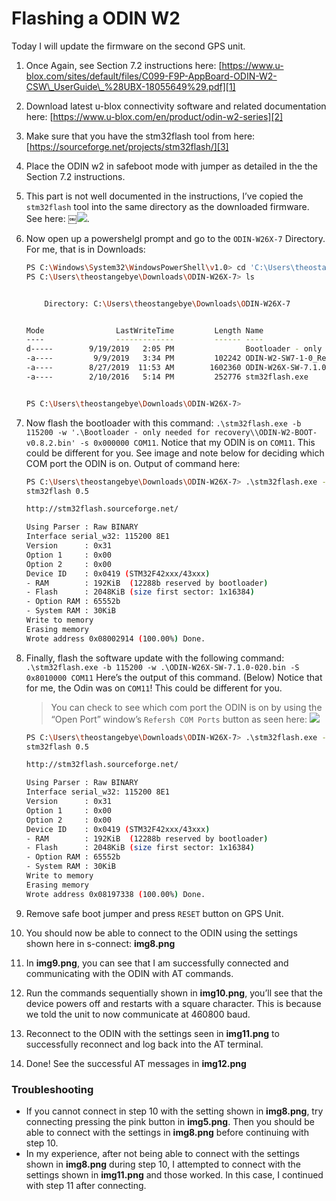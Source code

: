 
# Flashing a ODIN W2

Today I will update the firmware on the second GPS unit.

1. Once Again, see Section 7.2 instructions here: [https://www.u-blox.com/sites/default/files/C099-F9P-AppBoard-ODIN-W2-CSW\_UserGuide\_%28UBX-18055649%29.pdf][1]
2. Download latest u-blox connectivity software and related documentation here: [https://www.u-blox.com/en/product/odin-w2-series][2]
3. Make sure that you have the stm32flash tool from here: [https://sourceforge.net/projects/stm32flash/][3]
4. Place the ODIN w2 in safeboot mode with jumper as detailed in the the Section 7.2 instructions.
5. This part is not well documented in the instructions, I’ve copied the `stm32flash` tool into the same directory as the downloaded firmware.  See here: ￼![][image-1]. 
6. Now open up a powershelgl prompt and go to the `ODIN-W26X-7` Directory.  For me, that is in Downloads:
	```bash
	PS C:\Windows\System32\WindowsPowerShell\v1.0> cd 'C:\Users\theostangebye\Downloads\ODIN-W26X-7\'                      
	PS C:\Users\theostangebye\Downloads\ODIN-W26X-7> ls


		Directory: C:\Users\theostangebye\Downloads\ODIN-W26X-7


	Mode                LastWriteTime         Length Name
	----                -------------         ------ ----
	d-----        9/19/2019   2:05 PM                Bootloader - only needed for recovery
	-a----         9/9/2019   3:34 PM         102242 ODIN-W2-SW7-1-0_ReleaseNotes_(UBX-19041417).pdf
	-a----        8/27/2019  11:53 AM        1602360 ODIN-W26X-SW-7.1.0-020.bin
	-a----        2/10/2016   5:14 PM         252776 stm32flash.exe


	PS C:\Users\theostangebye\Downloads\ODIN-W26X-7>
	```
7. Now flash the bootloader with this command: `.\stm32flash.exe -b 115200 -w '.\Bootloader - only needed for recovery\\ODIN-W2-BOOT-v0.8.2.bin' -s 0x000000 COM11`.  Notice that my ODIN is on `COM11`. This could be different for you.  See image and note below for deciding which COM port the ODIN is on.  Output of command here:
	```bash
	PS C:\Users\theostangebye\Downloads\ODIN-W26X-7> .\stm32flash.exe -b 115200 -w '.\Bootloader - only needed for recovery\\ODIN-W2-BOOT-v0.8.2.bin' -s 0x000000 COM11
	stm32flash 0.5

	http://stm32flash.sourceforge.net/

	Using Parser : Raw BINARY
	Interface serial_w32: 115200 8E1
	Version      : 0x31
	Option 1     : 0x00
	Option 2     : 0x00
	Device ID    : 0x0419 (STM32F42xxx/43xxx)
	- RAM        : 192KiB  (12288b reserved by bootloader)
	- Flash      : 2048KiB (size first sector: 1x16384)
	- Option RAM : 65552b
	- System RAM : 30KiB
	Write to memory
	Erasing memory
	Wrote address 0x08002914 (100.00%) Done.
	```
8. Finally, flash the software update with the following command:
	`.\stm32flash.exe -b 115200 -w .\ODIN-W26X-SW-7.1.0-020.bin -S 0x8010000 COM11`
	Here’s the output of this command. (Below)  Notice that for me, the Odin was on `COM11`!  This could be different for you.

	> You can check to see which com port the ODIN is on by using the “Open Port” window’s `Refersh COM Ports` button as seen here: ![][image-2]

	```bash
	PS C:\Users\theostangebye\Downloads\ODIN-W26X-7> .\stm32flash.exe -b 115200 -w .\ODIN-W26X-SW-7.1.0-020.bin -S 0x8010000 COM11
	stm32flash 0.5

	http://stm32flash.sourceforge.net/

	Using Parser : Raw BINARY
	Interface serial_w32: 115200 8E1
	Version      : 0x31
	Option 1     : 0x00
	Option 2     : 0x00
	Device ID    : 0x0419 (STM32F42xxx/43xxx)
	- RAM        : 192KiB  (12288b reserved by bootloader)
	- Flash      : 2048KiB (size first sector: 1x16384)
	- Option RAM : 65552b
	- System RAM : 30KiB
	Write to memory
	Erasing memory
	Wrote address 0x08197338 (100.00%) Done.
	```
9. Remove safe boot jumper and press `RESET` button on GPS Unit.
10. You should now be able to connect to the ODIN using the settings shown here in s-connect: **img8.png**
11. In **img9.png**, you can see that I am successfully connected and communicating with the ODIN with AT commands.
12. Run the commands sequentially shown in **img10.png**, you’ll see that the device powers off and restarts with a square character.  This is because we told the unit to now communicate at 460800 baud.
13. Reconnect to the ODIN with the settings seen in **img11.png** to successfully reconnect and log back into the AT terminal.
14. Done!  See the successful AT messages in **img12.png**

### Troubleshooting
* If you cannot connect in step 10 with the setting shown in **img8.png**, try connecting pressing the pink button in **img5.png**.  Then you should be able to connect with the settings in **img8.png** before continuing with step 10.
* In my experience, after not being able to connect with the settings shown in **img8.png** during step 10, I attempted to connect with the settings shown in **img11.png** and those worked.  In this case, I continued with step 11 after connecting.

[1]:	https://www.u-blox.com/sites/default/files/C099-F9P-AppBoard-ODIN-W2-CSW_UserGuide_%28UBX-18055649%29.pdf
[2]:	https://www.u-blox.com/en/product/odin-w2-series
[3]:	https://sourceforge.net/projects/stm32flash/

[image-1]:	https://media.githubusercontent.com/media/gcc-ant-robot/gps-rtk/master/notebook/imgs/img6.png
[image-2]:	https://media.githubusercontent.com/media/gcc-ant-robot/gps-rtk/master/notebook/imgs/img7.png